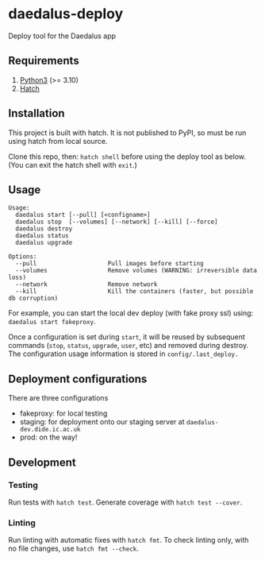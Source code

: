 # daedalus-deploy
Deploy tool for the Daedalus app

## Requirements

1. [Python3](https://www.python.org/downloads/) (>= 3.10)
2. [Hatch](https://hatch.pypa.io/latest/install/)

## Installation

This project is built with hatch. It is not published to PyPI, so must be run using hatch from local source. 

Clone this repo, then: `hatch shell` before using the deploy tool as below. (You can exit the hatch shell with `exit`.)

## Usage

```
Usage:
  daedalus start [--pull] [<configname>]
  daedalus stop  [--volumes] [--network] [--kill] [--force]
  daedalus destroy
  daedalus status
  daedalus upgrade

Options:
  --pull                    Pull images before starting
  --volumes                 Remove volumes (WARNING: irreversible data loss)
  --network                 Remove network
  --kill                    Kill the containers (faster, but possible db corruption)
```

For example, you can start the local dev deploy (with fake proxy ssl) using: `daedalus start fakeproxy`.

Once a configuration is set during `start`, it will be reused by subsequent commands
(`stop`, `status`, `upgrade`, `user`, etc) and removed during destroy.
The configuration usage information is stored in `config/.last_deploy.`

## Deployment configurations
There are three configurations
- fakeproxy: for local testing
- staging: for deployment onto our staging server at `daedalus-dev.dide.ic.ac.uk`
- prod: on the way!

## Development

### Testing
Run tests with `hatch test`. Generate coverage with `hatch test --cover`.

### Linting
Run linting with automatic fixes with `hatch fmt`. To check linting only, with no file changes, use `hatch fmt --check`.
